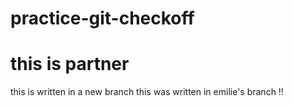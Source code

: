 # practice-git-checkoff
# this is partner
this is written in a new branch
this was written in emilie's branch !!